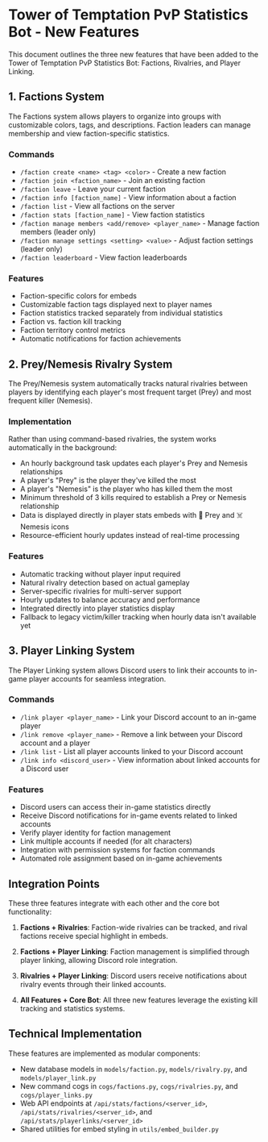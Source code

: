# Tower of Temptation PvP Statistics Bot - New Features

This document outlines the three new features that have been added to the Tower of Temptation PvP Statistics Bot: Factions, Rivalries, and Player Linking.

## 1. Factions System

The Factions system allows players to organize into groups with customizable colors, tags, and descriptions. Faction leaders can manage membership and view faction-specific statistics.

### Commands

- `/faction create <name> <tag> <color>` - Create a new faction
- `/faction join <faction_name>` - Join an existing faction
- `/faction leave` - Leave your current faction
- `/faction info [faction_name]` - View information about a faction
- `/faction list` - View all factions on the server
- `/faction stats [faction_name]` - View faction statistics
- `/faction manage members <add/remove> <player_name>` - Manage faction members (leader only)
- `/faction manage settings <setting> <value>` - Adjust faction settings (leader only)
- `/faction leaderboard` - View faction leaderboards

### Features

- Faction-specific colors for embeds
- Customizable faction tags displayed next to player names
- Faction statistics tracked separately from individual statistics
- Faction vs. faction kill tracking
- Faction territory control metrics
- Automatic notifications for faction achievements

## 2. Prey/Nemesis Rivalry System

The Prey/Nemesis system automatically tracks natural rivalries between players by identifying each player's most frequent target (Prey) and most frequent killer (Nemesis).

### Implementation

Rather than using command-based rivalries, the system works automatically in the background:

- An hourly background task updates each player's Prey and Nemesis relationships
- A player's "Prey" is the player they've killed the most
- A player's "Nemesis" is the player who has killed them the most
- Minimum threshold of 3 kills required to establish a Prey or Nemesis relationship
- Data is displayed directly in player stats embeds with 🎯 Prey and ☠️ Nemesis icons
- Resource-efficient hourly updates instead of real-time processing

### Features

- Automatic tracking without player input required
- Natural rivalry detection based on actual gameplay
- Server-specific rivalries for multi-server support
- Hourly updates to balance accuracy and performance
- Integrated directly into player statistics display
- Fallback to legacy victim/killer tracking when hourly data isn't available yet

## 3. Player Linking System

The Player Linking system allows Discord users to link their accounts to in-game player accounts for seamless integration.

### Commands

- `/link player <player_name>` - Link your Discord account to an in-game player
- `/link remove <player_name>` - Remove a link between your Discord account and a player
- `/link list` - List all player accounts linked to your Discord account
- `/link info <discord_user>` - View information about linked accounts for a Discord user

### Features

- Discord users can access their in-game statistics directly
- Receive Discord notifications for in-game events related to linked accounts
- Verify player identity for faction management
- Link multiple accounts if needed (for alt characters)
- Integration with permission systems for faction commands
- Automated role assignment based on in-game achievements

## Integration Points

These three features integrate with each other and the core bot functionality:

1. **Factions + Rivalries**: Faction-wide rivalries can be tracked, and rival factions receive special highlight in embeds.

2. **Factions + Player Linking**: Faction management is simplified through player linking, allowing Discord role integration.

3. **Rivalries + Player Linking**: Discord users receive notifications about rivalry events through their linked accounts.

4. **All Features + Core Bot**: All three new features leverage the existing kill tracking and statistics systems.

## Technical Implementation

These features are implemented as modular components:

- New database models in `models/faction.py`, `models/rivalry.py`, and `models/player_link.py`
- New command cogs in `cogs/factions.py`, `cogs/rivalries.py`, and `cogs/player_links.py`
- Web API endpoints at `/api/stats/factions/<server_id>`, `/api/stats/rivalries/<server_id>`, and `/api/stats/playerlinks/<server_id>`
- Shared utilities for embed styling in `utils/embed_builder.py`